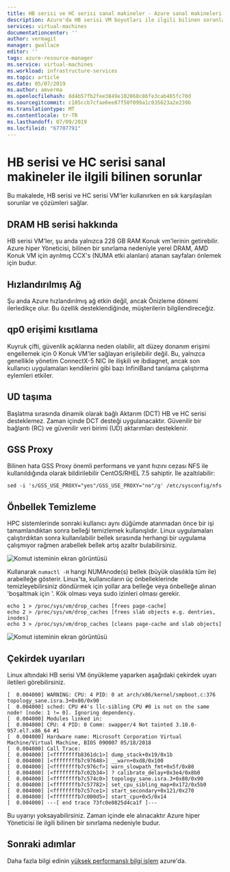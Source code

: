 ```yaml
---
title: HB serisi ve HC serisi sanal makineler - Azure sanal makineleri ile ilgili bilinen sorunlar | Microsoft Docs
description: Azure'da HB serisi VM boyutları ile ilgili bilinen sorunlar hakkında bilgi edinin.
services: virtual-machines
documentationcenter: ''
author: vermagit
manager: gwallace
editor: ''
tags: azure-resource-manager
ms.service: virtual-machines
ms.workload: infrastructure-services
ms.topic: article
ms.date: 05/07/2019
ms.author: amverma
ms.openlocfilehash: 8d4b57fb2fee3849e102868c86fe3cab465fc70d
ms.sourcegitcommit: c105ccb7cfae6ee87f50f099a1c035623a2e239b
ms.translationtype: MT
ms.contentlocale: tr-TR
ms.lasthandoff: 07/09/2019
ms.locfileid: "67707791"
---
```

# <a name="known-issues-with-hb-series-and-hc-series-vms"></a>HB serisi ve HC serisi sanal makineler ile ilgili bilinen sorunlar

Bu makalede, HB serisi ve HC serisi VM'ler kullanırken en sık karşılaşılan sorunlar ve çözümleri sağlar.

## <a name="dram-on-hb-series"></a>DRAM HB serisi hakkında

HB serisi VM'ler, şu anda yalnızca 228 GB RAM Konuk vm'lerinin getirebilir. Azure hiper Yöneticisi, bilinen bir sınırlama nedeniyle yerel DRAM, AMD Konuk VM için ayrılmış CCX's (NUMA etki alanları) atanan sayfaları önlemek için budur.

## <a name="accelerated-networking"></a>Hızlandırılmış Ağ

Şu anda Azure hızlandırılmış ağ etkin değil, ancak Önizleme dönemi ilerledikçe olur. Bu özellik desteklendiğinde, müşterilerin bilgilendireceğiz.

## <a name="qp0-access-restriction"></a>qp0 erişimi kısıtlama

Kuyruk çifti, güvenlik açıklarına neden olabilir, alt düzey donanım erişimi engellemek için 0 Konuk VM'ler sağlayan erişilebilir değil. Bu, yalnızca genellikle yönetim ConnectX-5 NIC ile ilişkili ve ibdiagnet, ancak son kullanıcı uygulamaları kendilerini gibi bazı InfiniBand tanılama çalıştırma eylemleri etkiler.

## <a name="ud-transport"></a>UD taşıma

Başlatma sırasında dinamik olarak bağlı Aktarım (DCT) HB ve HC serisi desteklemez. Zaman içinde DCT desteği uygulanacaktır. Güvenilir bir bağlantı (RC) ve güvenilir veri birimi (UD) aktarımları desteklenir.

## <a name="gss-proxy"></a>GSS Proxy

Bilinen hata GSS Proxy önemli performans ve yanıt hızını cezası NFS ile kullanıldığında olarak bildirilebilir CentOS/RHEL 7.5 sahiptir. İle azaltılabilir:

```console
sed -i 's/GSS_USE_PROXY="yes"/GSS_USE_PROXY="no"/g' /etc/sysconfig/nfs
```

## <a name="cache-cleaning"></a>Önbellek Temizleme

HPC sistemlerinde sonraki kullanıcı aynı düğümde atanmadan önce bir işi tamamlandıktan sonra belleği temizlemek kullanışlıdır. Linux uygulamaları çalıştırdıktan sonra kullanılabilir bellek sırasında herhangi bir uygulama çalışmıyor rağmen arabellek bellek artış azaltır bulabilirsiniz.

![Komut isteminin ekran görüntüsü](./media/known-issues/cache-cleaning-1.png)

Kullanarak `numactl -H` hangi NUMAnode(s) bellek (büyük olasılıkla tüm ile) arabelleğe gösterir. Linux'ta, kullanıcıların üç önbelleklerinde temizleyebilirsiniz döndürmek için yollar ara belleğe veya önbelleğe alınan 'boşaltmak için '. Kök olması veya sudo izinleri olması gerekir.

```console
echo 1 > /proc/sys/vm/drop_caches [frees page-cache]
echo 2 > /proc/sys/vm/drop_caches [frees slab objects e.g. dentries, inodes]
echo 3 > /proc/sys/vm/drop_caches [cleans page-cache and slab objects]
```

![Komut isteminin ekran görüntüsü](./media/known-issues/cache-cleaning-2.png)

## <a name="kernel-warnings"></a>Çekirdek uyarıları

Linux altındaki HB serisi VM önyükleme yaparken aşağıdaki çekirdek uyarı iletileri görebilirsiniz.

```console
[  0.004000] WARNING: CPU: 4 PID: 0 at arch/x86/kernel/smpboot.c:376 topology_sane.isra.3+0x80/0x90
[  0.004000] sched: CPU #4's llc-sibling CPU #0 is not on the same node! [node: 1 != 0]. Ignoring dependency.
[  0.004000] Modules linked in:
[  0.004000] CPU: 4 PID: 0 Comm: swapper/4 Not tainted 3.10.0-957.el7.x86_64 #1
[  0.004000] Hardware name: Microsoft Corporation Virtual Machine/Virtual Machine, BIOS 090007 05/18/2018
[  0.004000] Call Trace:
[  0.004000] [<ffffffffb8361dc1>] dump_stack+0x19/0x1b
[  0.004000] [<ffffffffb7c97648>] __warn+0xd8/0x100
[  0.004000] [<ffffffffb7c976cf>] warn_slowpath_fmt+0x5f/0x80
[  0.004000] [<ffffffffb7c02b34>] ? calibrate_delay+0x3e4/0x8b0
[  0.004000] [<ffffffffb7c574c0>] topology_sane.isra.3+0x80/0x90
[  0.004000] [<ffffffffb7c57782>] set_cpu_sibling_map+0x172/0x5b0
[  0.004000] [<ffffffffb7c57ce1>] start_secondary+0x121/0x270
[  0.004000] [<ffffffffb7c000d5>] start_cpu+0x5/0x14
[  0.004000] ---[ end trace 73fc0e0825d4ca1f ]---
```

Bu uyarıyı yoksayabilirsiniz. Zaman içinde ele alınacaktır Azure hiper Yöneticisi ile ilgili bilinen bir sınırlama nedeniyle budur.

## <a name="next-steps"></a>Sonraki adımlar

Daha fazla bilgi edinin [yüksek performanslı bilgi işlem](https://docs.microsoft.com/azure/architecture/topics/high-performance-computing/) azure'da.

